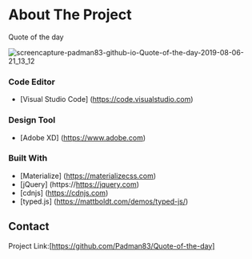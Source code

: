 # About The Project 
Quote of the day

![screencapture-padman83-github-io-Quote-of-the-day-2019-08-06-21_13_12](https://user-images.githubusercontent.com/45048950/65394273-16f21780-ddbe-11e9-926f-db0674a21f34.png)

### Code Editor
* [Visual Studio Code] (https://code.visualstudio.com)

### Design Tool
* [Adobe XD] (https://www.adobe.com)

### Built With
* [Materialize] (https://materializecss.com)
* [jQuery] (https://https://jquery.com)
* [cdnjs] (https://cdnjs.com)
* [typed.js] (https://mattboldt.com/demos/typed-js/)

## Contact
Project Link:[https://github.com/Padman83/Quote-of-the-day]
